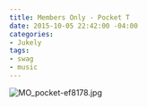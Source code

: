 ```yaml
---
title: Members Only - Pocket T
date: 2015-10-05 22:42:00 -04:00
categories:
- Jukely
tags:
- swag
- music
---
```


![MO_pocket-ef8178.jpg](/uploads/MO_pocket-ef8178.jpg)